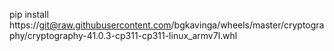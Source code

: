pip install  https://git@raw.githubusercontent.com/bgkavinga/wheels/master/cryptography/cryptography-41.0.3-cp311-cp311-linux_armv7l.whl